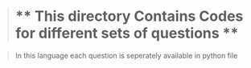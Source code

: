 > # ** This directory Contains Codes for different sets of questions **

> In this language each question is seperately available in python file